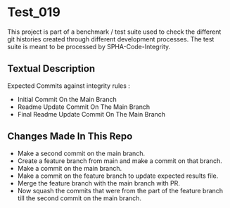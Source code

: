 # Test_019
This project is part of a benchmark / test suite used to check the different git histories created through different development processes. The test suite is meant to be processed by SPHA-Code-Integrity.

## Textual Description
Expected Commits against integrity rules :
* Initial Commit On the Main Branch
* Readme Update Commit On The Main Branch
* Final Readme Update Commit On The Main Branch

## Changes Made In This Repo
* Make a second commit on the main branch.
* Create a feature branch from main and make a commit on that branch.
* Make a commit on the main branch.
* Make a commit on the feature branch to update expected results file.
* Merge the feature branch with the main branch with PR.
* Now squash the commits that were from the part of the feature branch till the second commit on the main branch.
